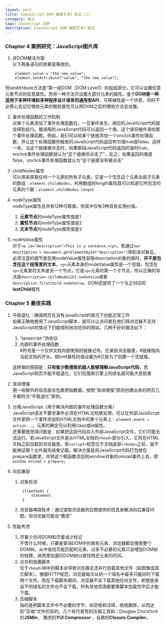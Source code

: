 ```yaml
---
layout: post
title: 《JavaScript DOM 编程艺术》笔记（二）
category: 笔记
tags: JavaScript DOM
description: 《JavaScript DOM 编程艺术》笔记
---
```


### Chapter 4 案例研究：JavaScript图片库

1. 非DOM解决方案  
以下两条语句的效果是等效的。
	
		element.value = "the new value";
		element.setAttribute("value", "the new value");
		
但setAttribute方法是“第一级DOM（DOM Level1）的组成部分，它可以设置任意元素节点的任意属性。而另一种方法可设置大部分元素的属性。鉴于**DOM是一种适用于多种环境和多种程序设计语言的通用型API**，可移植性是一个优势，同时不必费心去记忆哪些元素的哪些属性可以用DOM之前的哪些方法去设置。

2. 事件处理函数的工作机制  
对某个元素添加了事件处理函数后，一旦事件发生，相应的JavaScript代码就会得到执行。被调用的JavaScript代码可以返回一个值，这个值将被传递给那个事件处理函数。例如，我们可以给某个链接添加一个onclick事件处理函数，并让这个处理函数所触发的JavaScript代码返回布尔值true或false。这样一来，当这个链接被点击时，如果那段JavaScript代码返回的值时true，onclick事件处理函数就认为“这个链接呗点击了”，反之，如果返回的值是false，onclick事件处理函数就认为“这个链接没有被点击”

3. childNodes属性  
可以用来获取任何一个元素的所有子元素，它是一个包含这个元素全部子元素的数组：`element.childNodes`，利用数组的length属性就可以知道它所包含的元素的个数：`element.childNodes.length`

4. nodeType属性  
nodeType属性总共有12种可取值，但其中仅有3种具有实用价值。
	1. **元素节点**的nodeType属性值是1
	2. **属性节点**的nodeType属性值是2
	3. **文本节点**的nodeType属性值是3

5. nodeValue属性  
对于`<p id="description">This is a sentence.</p>`，若通过`var desctiption = document.getElementById("description")`得到该对象后，必须注意的细节是在用nodeValue属性获取description对象的值时，**并不是包含在这个段落里的文本**。`<p>`元素本身的nodeValue属性是一个空值，包含在`<p>`元素里的文本是另一个节点，它是`<p>`元素的第一个子节点，所以正确的写法是`description.childNodes[0].nodeValue`或者`description.firstChild.nodeValue`。DOM还提供了一个与之对应的**lastChild**属性

### Chapter 5 最佳实践

1. 平稳退化：确保网页在没有JavaScript的情况下也能正常工作  
如果正确地使用了JavaScript脚本，就可以让访问者在他们得浏览器不支持JavaScript的情况下仍能顺利地浏览你的网站。几种不好的做法如下：
	1. “javascript:”伪协议
	2. 内嵌的事件处理函数  
		\#符号是一个仅供文档内部使用的链接记号。在某些浏览器里，\#链接指向当前文档的开头。把href属性的值设置为\#只是为了创建一个空链接。  

	这样做的原因是：**只有极少数搜索机器人能够理解JavaScript代码**，若JavaScript网页不能平稳退化，它们在搜索引擎上的排名就可能大受损害

2. 渐进增强  
用一些额外的信息层去包裹原始数据。按照“渐进增强”原则创建出来的网页几乎都符合“平稳退化”原则。

3. 分离JavaScript（用于解决内嵌的事件处理函数分离）  
JavaScript语言不要求事件必须在HTML文档里处理，可以在外部JavaScript文件里把一个事件添加到HTML文档中的某个元素上：`element.event = action...`。元素的确定可以利用class或id属性。  
还需要既觉得问题是：如果把这段代码存入外部JavaScript文件，它们可能无法运行。若JavaScript文件是从HTML文档的`<head>`部分引入，它将在HTML文档之前加载到浏览器里。若`<script>`标签位于文档底部`</body>`之前，就不能保证哪个文件最先结束记载。解决方案是将JavaScript代码打包放在prepare函数里，并把这个额函数添加到window对象的onload事件上去，即`window.onload = prepare;`

4. 向后兼容
	1. 对象检测  

			if(method) {
				statement
			}
	2. 浏览器嗅探技术：通过提取浏览器供应商提供的信息来解决向后兼容问题。但浏览器可能会“撒谎”

5. 性能考虑
	1. 尽量少访问DOM和尽量减少标记  
	不管什么时候，只要是查询DOM中的某些元素，浏览器都会搜索整个DOM树，从中查找可能匹配的元素。过多不必要的元素只会增加DOM树的规模，进而增加遍历DOM树以查找特定元素的时间。
	2. 合并和放置脚本  
	位于`<head>`块中的脚本会导致浏览器无法并行加载其他文件（如图像或其它脚本）。根据HTTP规范，浏览器每次从同一个域名中最多只能同时下载两个文件。而在下载脚本期间，浏览器不会下载其他任何文件，即使是来自不同域名的文件也不会下载，所有其他资源都要等脚本加载完毕后才能下载。
	3. 压缩脚本  
	指的是把脚本文件中不必要的字节，如空格和注释，统统删除，从而达到“压缩”文件的目的。几个有代表性的压缩工具如：Douglas Crockford的**JSMin**、 雅虎的**YUI Compressor** 、谷歌的**Closure Compiler**。
